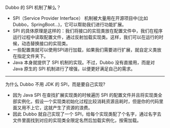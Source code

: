 Dubbo 的 SPI 机制了解么？

- SPI（Service Provider Interface） 机制被大量用在开源项目中(比如Dubbo，SpringBoot...)，它可以帮助我们进行功能扩展。
- SPI 的具体原理是这样的：我们将接口的实现类放在配置文件中，我们在程序运行过程中读取配置文件，通过反射加载实现类。这样，我们可以在运行的时候，动态替换接口的实现类。
- 一些配置类就可以使用SPI进行加载，如果我们需要进行扩展，就自定义类放在指定文件夹下。
- Java 本身就提供了 SPI 机制的实现。不过，Dubbo 没有直接用，而是对 Java 原生的 SPI 机制进行了增强，以便更好满足自己的需求。

------

为什么 Dubbo 不用 JDK 的 SPI，而是要自己实现?

- 因为 Java SPI 在查找扩展实现类的时候遍历 SPI 的配置文件并且将实现类全部实例化，假设一个实现类初始化过程比较消耗资源且耗时，但是你的代码里面又用不上它，这就产生了资源的浪费。
- 因此 Dubbo 就自己实现了一个 SPI，给每个实现类配了个名字，通过名字去文件里面找到对应的实现类全限定名然后加载实例化，按需加载。